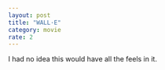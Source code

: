 ```yaml
---
layout: post
title: "WALL·E"
category: movie
rate: 2
---
```


I had no idea this would have all the feels in it.
